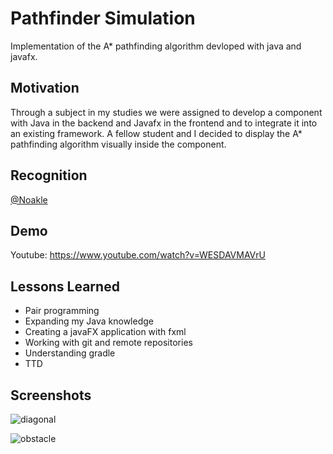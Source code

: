 # Pathfinder Simulation

Implementation of the A* pathfinding algorithm devloped with java and javafx. 

## Motivation

Through a subject in my studies we were assigned to develop a component with Java in the backend and Javafx in the frontend and to integrate it into an existing framework. A fellow student and I decided to display the A* pathfinding algorithm visually inside the component.

## Recognition

[@Noakle](https://github.com/Noakle)

## Demo

Youtube: https://www.youtube.com/watch?v=WESDAVMAVrU

## Lessons Learned
<ul>
<li>Pair programming</li>
<li>Expanding my Java knowledge</li>
<li>Creating a javaFX application with fxml</li>
<li>Working with git and remote repositories</li>
<li>Understanding gradle</li>
<li>TTD</li>
</ul>


## Screenshots


![diagonal](https://raw.githubusercontent.com/Monogenesis/Pathfinder-Simulation/main/screenshots/pathfindingMapDiagonal.png)


![obstacle](https://raw.githubusercontent.com/Monogenesis/Pathfinder-Simulation/main/screenshots/differentObstacles.png)
